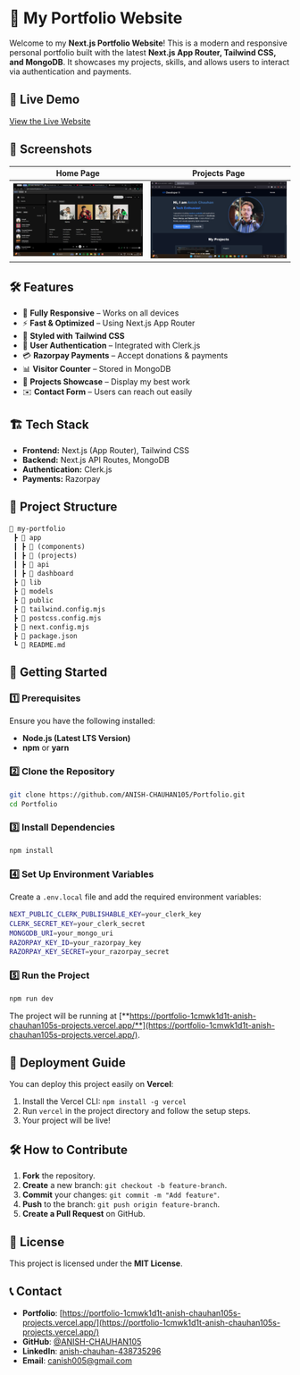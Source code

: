 # 🚀 My Portfolio Website

Welcome to my **Next.js Portfolio Website**! This is a modern and responsive personal portfolio built with the latest **Next.js App Router, Tailwind CSS, and MongoDB**. It showcases my projects, skills, and allows users to interact via authentication and payments.

## 🔗 Live Demo

[View the Live Website](https://portfolio-1cmwk1d1t-anish-chauhan105s-projects.vercel.app/)

## 📸 Screenshots

| Home Page | Projects Page |
| --------- | ------------- |
| ![Home](public/project1.png) | ![Projects](public/project2.png) |

## 🛠️ Features

- 🌟 **Fully Responsive** – Works on all devices
- ⚡ **Fast & Optimized** – Using Next.js App Router
- 🎨 **Styled with Tailwind CSS**
- 🔐 **User Authentication** – Integrated with Clerk.js
- 💳 **Razorpay Payments** – Accept donations & payments
- 📊 **Visitor Counter** – Stored in MongoDB
- 📂 **Projects Showcase** – Display my best work
- ✉️ **Contact Form** – Users can reach out easily

## 🏗️ Tech Stack

- **Frontend:** Next.js (App Router), Tailwind CSS
- **Backend:** Next.js API Routes, MongoDB
- **Authentication:** Clerk.js
- **Payments:** Razorpay

## 📂 Project Structure

```
📁 my-portfolio
 ┣ 📂 app
 ┃ ┣ 📂 (components)
 ┃ ┣ 📂 (projects)
 ┃ ┣ 📂 api
 ┃ ┣ 📂 dashboard
 ┣ 📂 lib
 ┣ 📂 models
 ┣ 📂 public
 ┣ 📄 tailwind.config.mjs
 ┣ 📄 postcss.config.mjs
 ┣ 📄 next.config.mjs
 ┣ 📄 package.json
 ┗ 📄 README.md
```

## 🚀 Getting Started

### 1️⃣ Prerequisites

Ensure you have the following installed:
- **Node.js (Latest LTS Version)**
- **npm** or **yarn**

### 2️⃣ Clone the Repository

```sh
git clone https://github.com/ANISH-CHAUHAN105/Portfolio.git
cd Portfolio
```

### 3️⃣ Install Dependencies

```sh
npm install
```

### 4️⃣ Set Up Environment Variables

Create a `.env.local` file and add the required environment variables:

```sh
NEXT_PUBLIC_CLERK_PUBLISHABLE_KEY=your_clerk_key
CLERK_SECRET_KEY=your_clerk_secret
MONGODB_URI=your_mongo_uri
RAZORPAY_KEY_ID=your_razorpay_key
RAZORPAY_KEY_SECRET=your_razorpay_secret
```

### 5️⃣ Run the Project

```sh
npm run dev
```

The project will be running at [**https://portfolio-1cmwk1d1t-anish-chauhan105s-projects.vercel.app/**](https://portfolio-1cmwk1d1t-anish-chauhan105s-projects.vercel.app/).

## 🚀 Deployment Guide

You can deploy this project easily on **Vercel**:
1. Install the Vercel CLI: `npm install -g vercel`
2. Run `vercel` in the project directory and follow the setup steps.
3. Your project will be live!

## 🛠️ How to Contribute

1. **Fork** the repository.
2. **Create** a new branch: `git checkout -b feature-branch`.
3. **Commit** your changes: `git commit -m "Add feature"`.
4. **Push** to the branch: `git push origin feature-branch`.
5. **Create a Pull Request** on GitHub.

## 📜 License

This project is licensed under the **MIT License**.

## 📞 Contact

- **Portfolio**: [https://portfolio-1cmwk1d1t-anish-chauhan105s-projects.vercel.app/](https://portfolio-1cmwk1d1t-anish-chauhan105s-projects.vercel.app/)
- **GitHub**: [@ANISH-CHAUHAN105](https://github.com/ANISH-CHAUHAN105)
- **LinkedIn**: [anish-chauhan-438735296](https://www.linkedin.com/in/anish-chauhan-438735296/) 
- **Email**: [canish005@gmail.com](mailto:canish005@gmail.com) 

